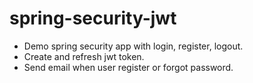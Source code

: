 # spring-security-jwt
- Demo spring security app with login, register, logout. 
- Create and refresh jwt token.
- Send email when user register or forgot password. 

